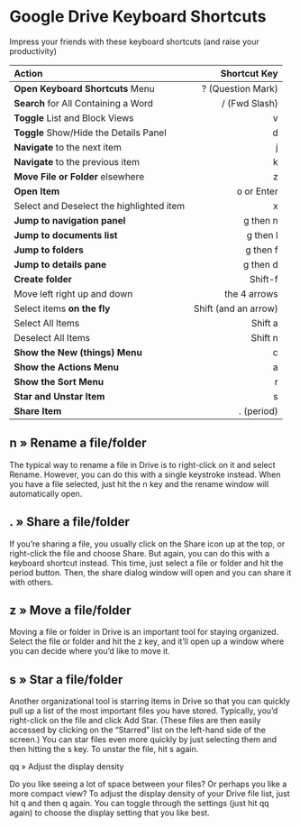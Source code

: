 
# Google Drive Keyboard Shortcuts

Impress your friends with these keyboard shortcuts (and raise your productivity)

| Action  | Shortcut Key  |
| :------ | ------------: |
| **Open Keyboard Shortcuts** Menu | ? (Question Mark) |
| **Search** for All Containing a Word | / (Fwd Slash) |
| **Toggle** List and Block Views | v |
| **Toggle** Show/Hide the Details Panel | d |
| **Navigate** to the next item | j |
| **Navigate** to the previous item | k |
| **Move File or Folder** elsewhere | z |
| **Open Item** | o or Enter |
| Select and Deselect the highlighted item | x |
| **Jump to navigation panel** | g then n |
| **Jump to documents list** | g then l |
| **Jump to folders** | g then f |
| **Jump to details pane** | g then d |
| **Create folder** | Shift-f |
| Move left right up and down | the 4 arrows |
| Select items **on the fly** | Shift (and an arrow) |
| Select All Items | Shift a |
| Deselect All Items | Shift n |
| **Show the New (things) Menu** | c |
| **Show the Actions Menu** | a |
| **Show the Sort Menu** | r |
| **Star and Unstar Item** | s |
| **Share Item** | . (period) |


## n &raquo; Rename a file/folder

The typical way to rename a file in Drive is to right-click on it and select Rename. However, you can do this with a single keystroke instead. When you have a file selected, just hit the n key and the rename window will automatically open.

## . &raquo; Share a file/folder

If you’re sharing a file, you usually click on the Share icon up at the top, or right-click the file and choose Share. But again, you can do this with a keyboard shortcut instead. This time, just select a file or folder and hit the period button. Then, the share dialog window will open and you can share it with others.

## z &raquo; Move a file/folder

Moving a file or folder in Drive is an important tool for staying organized. Select the file or folder and hit the z key, and it’ll open up a window where you can decide where you’d like to move it.

## s &raquo; Star a file/folder

Another organizational tool is starring items in Drive so that you can quickly pull up a list of the most important files you have stored. Typically, you’d right-click on the file and click Add Star. (These files are then easily accessed by clicking on the “Starred” list on the left-hand side of the screen.) You can star files even more quickly by just selecting them and then hitting the s key. To unstar the file, hit s again.

qq &raquo; Adjust the display density

Do you like seeing a lot of space between your files? Or perhaps you like a more compact view? To adjust the display density of your Drive file list, just hit q and then q again. You can toggle through the settings (just hit qq again) to choose the display setting that you like best.

